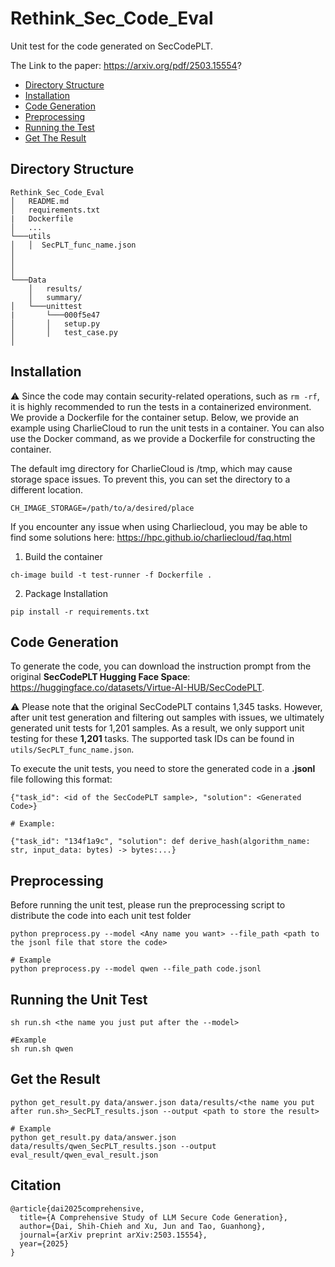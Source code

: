 # Rethink_Sec_Code_Eval
Unit test for the code generated on SecCodePLT.

The Link to the paper: https://arxiv.org/pdf/2503.15554?

<!--ts-->
   * [Directory Structure](#directory-dtructure)
   * [Installation](#installation)
   * [Code Generation](#code-generation)
   * [Preprocessing](#preprocessing)
   * [Running the Test](#running-the-unit-test)
   * [Get The Result](#get-the-result)
<!--te-->

## Directory Structure
```
Rethink_Sec_Code_Eval
│   README.md
│   requirements.txt
|   Dockerfile   
│   ...
└───utils
│   │  SecPLT_func_name.json  
│  
│   
│   
└───Data
    │   results/
    │   summary/
│   └───unittest
|       └───000f5e47
│       │   setup.py
│       │   test_case.py
│
```

## Installation

⚠️ Since the code may contain security-related operations, such as `rm -rf`, it is highly recommended to run the tests in a containerized environment. We provide a Dockerfile for the container setup. Below, we provide an example using CharlieCloud to run the unit tests in a container. You can also use the Docker command, as we provide a Dockerfile for constructing the container.

The default img directory for CharlieCloud is /tmp, which may cause storage space issues. To prevent this, you can set the directory to a different location.

`CH_IMAGE_STORAGE=/path/to/a/desired/place`

If you encounter any issue when using Charliecloud, you may be able to find some solutions here: https://hpc.github.io/charliecloud/faq.html
1. Build the container

```
ch-image build -t test-runner -f Dockerfile .
```
2. Package Installation

```
pip install -r requirements.txt
```
## Code Generation

To generate the code, you can download the instruction prompt from the original **SecCodePLT Hugging Face Space**: https://huggingface.co/datasets/Virtue-AI-HUB/SecCodePLT.

⚠️ Please note that the original SecCodePLT contains 1,345 tasks. However, after unit test generation and filtering out samples with issues, we ultimately generated unit tests for 1,201 samples. As a result, we only support unit testing for these **1,201** tasks. The supported task IDs can be found in `utils/SecPLT_func_name.json`.

To execute the unit tests, you need to store the generated code in a **.jsonl** file following this format:

```
{"task_id": <id of the SecCodePLT sample>, "solution": <Generated Code>}

# Example:

{"task_id": "134f1a9c", "solution": def derive_hash(algorithm_name: str, input_data: bytes) -> bytes:...}
```

## Preprocessing

Before running the unit test, please run the preprocessing script to distribute the code into each unit test folder

```
python preprocess.py --model <Any name you want> --file_path <path to the jsonl file that store the code>

# Example
python preprocess.py --model qwen --file_path code.jsonl
```

## Running the Unit Test

```
sh run.sh <the name you just put after the --model>

#Example
sh run.sh qwen
```

## Get the Result

```
python get_result.py data/answer.json data/results/<the name you put after run.sh>_SecPLT_results.json --output <path to store the result>

# Example
python get_result.py data/answer.json data/results/qwen_SecPLT_results.json --output eval_result/qwen_eval_result.json
```

## Citation
```
@article{dai2025comprehensive,
  title={A Comprehensive Study of LLM Secure Code Generation},
  author={Dai, Shih-Chieh and Xu, Jun and Tao, Guanhong},
  journal={arXiv preprint arXiv:2503.15554},
  year={2025}
}
```
